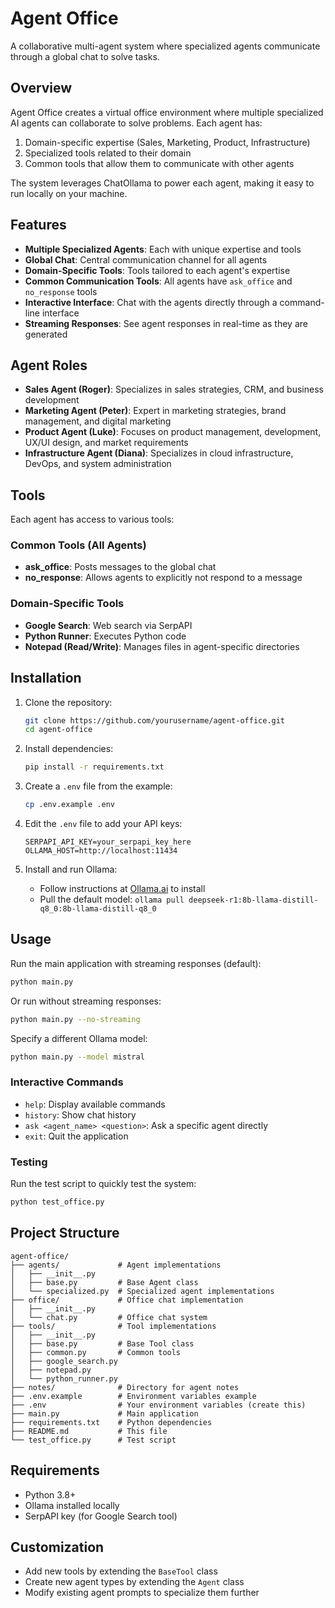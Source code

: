 # Agent Office

A collaborative multi-agent system where specialized agents communicate through a global chat to solve tasks.

## Overview

Agent Office creates a virtual office environment where multiple specialized AI agents can collaborate to solve problems. Each agent has:

1. Domain-specific expertise (Sales, Marketing, Product, Infrastructure)
2. Specialized tools related to their domain
3. Common tools that allow them to communicate with other agents

The system leverages ChatOllama to power each agent, making it easy to run locally on your machine.

## Features

- **Multiple Specialized Agents**: Each with unique expertise and tools
- **Global Chat**: Central communication channel for all agents
- **Domain-Specific Tools**: Tools tailored to each agent's expertise
- **Common Communication Tools**: All agents have `ask_office` and `no_response` tools
- **Interactive Interface**: Chat with the agents directly through a command-line interface
- **Streaming Responses**: See agent responses in real-time as they are generated

## Agent Roles

- **Sales Agent (Roger)**: Specializes in sales strategies, CRM, and business development
- **Marketing Agent (Peter)**: Expert in marketing strategies, brand management, and digital marketing
- **Product Agent (Luke)**: Focuses on product management, development, UX/UI design, and market requirements
- **Infrastructure Agent (Diana)**: Specializes in cloud infrastructure, DevOps, and system administration

## Tools

Each agent has access to various tools:

### Common Tools (All Agents)

- **ask_office**: Posts messages to the global chat
- **no_response**: Allows agents to explicitly not respond to a message

### Domain-Specific Tools

- **Google Search**: Web search via SerpAPI
- **Python Runner**: Executes Python code
- **Notepad (Read/Write)**: Manages files in agent-specific directories

## Installation

1. Clone the repository:

   ```bash
   git clone https://github.com/yourusername/agent-office.git
   cd agent-office
   ```

2. Install dependencies:

   ```bash
   pip install -r requirements.txt
   ```

3. Create a `.env` file from the example:

   ```bash
   cp .env.example .env
   ```

4. Edit the `.env` file to add your API keys:

   ```
   SERPAPI_API_KEY=your_serpapi_key_here
   OLLAMA_HOST=http://localhost:11434
   ```

5. Install and run Ollama:
   - Follow instructions at [Ollama.ai](https://ollama.ai) to install
   - Pull the default model: `ollama pull deepseek-r1:8b-llama-distill-q8_0:8b-llama-distill-q8_0`

## Usage

Run the main application with streaming responses (default):

```bash
python main.py
```

Or run without streaming responses:

```bash
python main.py --no-streaming
```

Specify a different Ollama model:

```bash
python main.py --model mistral
```

### Interactive Commands

- `help`: Display available commands
- `history`: Show chat history
- `ask <agent_name> <question>`: Ask a specific agent directly
- `exit`: Quit the application

### Testing

Run the test script to quickly test the system:

```bash
python test_office.py
```

## Project Structure

```
agent-office/
├── agents/             # Agent implementations
│   ├── __init__.py
│   ├── base.py         # Base Agent class
│   └── specialized.py  # Specialized agent implementations
├── office/             # Office chat implementation
│   ├── __init__.py
│   └── chat.py         # Office chat system
├── tools/              # Tool implementations
│   ├── __init__.py
│   ├── base.py         # Base Tool class
│   ├── common.py       # Common tools
│   ├── google_search.py
│   ├── notepad.py
│   └── python_runner.py
├── notes/              # Directory for agent notes
├── .env.example        # Environment variables example
├── .env                # Your environment variables (create this)
├── main.py             # Main application
├── requirements.txt    # Python dependencies
├── README.md           # This file
└── test_office.py      # Test script
```

## Requirements

- Python 3.8+
- Ollama installed locally
- SerpAPI key (for Google Search tool)

## Customization

- Add new tools by extending the `BaseTool` class
- Create new agent types by extending the `Agent` class
- Modify existing agent prompts to specialize them further
